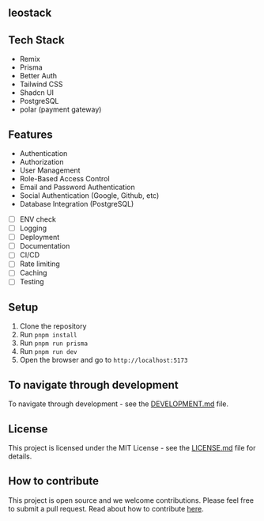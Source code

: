 ## leostack

## Tech Stack

- Remix
- Prisma
- Better Auth
- Tailwind CSS
- Shadcn UI
- PostgreSQL
- polar (payment gateway)

## Features

- Authentication
- Authorization
- User Management
- Role-Based Access Control
- Email and Password Authentication
- Social Authentication (Google, Github, etc)
- Database Integration (PostgreSQL)
- [ ] ENV check
- [ ] Logging
- [ ] Deployment
- [ ] Documentation
- [ ] CI/CD
- [ ] Rate limiting
- [ ] Caching
- [ ] Testing

## Setup

1. Clone the repository
2. Run `pnpm install`
3. Run `pnpm run prisma`
4. Run `pnpm run dev`
5. Open the browser and go to `http://localhost:5173`

## To navigate through development
 
To navigate through development - see the [DEVELOPMENT.md](DEVELOPMENT.md) file.

## License

This project is licensed under the MIT License - see the [LICENSE.md](LICENSE.md) file for details.

## How to contribute

This project is open source and we welcome contributions. Please feel free to submit a pull request.
Read about how to contribute [here](CONTRIBUTING.md).
